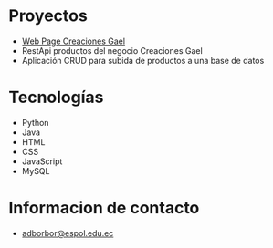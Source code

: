 # Proyectos

  * <a href='https://creacionesgael.netlify.app' target="_blank" >Web Page Creaciones Gael</a>
  * RestApi productos del negocio Creaciones Gael
  * Aplicación CRUD para subida de productos a una base de datos
# Tecnologías

  * Python
  * Java
  * HTML
  * CSS
  * JavaScript
  * MySQL
  
# Informacion de contacto

  * adborbor@espol.edu.ec
